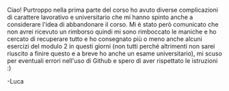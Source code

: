 Ciao! Purtroppo nella prima parte del corso ho avuto diverse complicazioni di carattere lavorativo e universitario che mi hanno spinto anche a considerare l'idea di abbandonare il corso. Mi è stato però comunicato che non avrei ricevuto un rimborso quindi mi sono rimboccato le maniche e ho cercato di recuperare tutto e ho consegnato più o meno anche alcuni esercizi del modulo 2 in questi giorni (non tutti perché altrimenti non sarei riuscito a finire questo e a breve ho anche un esame universitario), mi scuso per eventuali errori nell'uso di Github e spero di aver rispettato le istruzioni :)

-Luca
